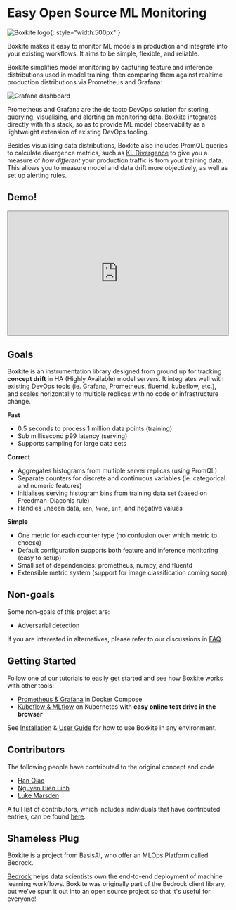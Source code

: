 # Easy Open Source ML Monitoring

![Boxkite logo](images/boxkite-text.png){: style="width:500px" }

Boxkite makes it easy to monitor ML models in production and integrate into your existing workflows. It aims to be simple, flexible, and reliable.

Boxkite simplifies model monitoring by capturing feature and inference distributions used in model training, then comparing them against realtime production distributions via Prometheus and Grafana:

![Grafana dashboard](images/model-metrics.png "Grafana Dashboard")

Prometheus and Grafana are the de facto DevOps solution for storing, querying, visualising, and alerting on monitoring data. Boxkite integrates directly with this stack, so as to provide ML model observability as a lightweight extension of existing DevOps tooling.

Besides visualising data distributions, Boxkite also includes PromQL queries to calculate divergence metrics, such as [KL Divergence](https://en.wikipedia.org/wiki/Kullback%E2%80%93Leibler_divergence) to give you a measure of _how different_ your production traffic is from your training data. This allows you to measure model and data drift more objectively, as well as set up alerting rules.

## Demo!

<style>
.video-wrapper {
  position: relative;
  display: block;
  height: 0;
  padding: 0;
  overflow: hidden;
  padding-bottom: 56.25%;
  border: 1px solid gray;
}
.video-wrapper > iframe {
  position: absolute;
  top: 0;
  bottom: 0;
  left: 0;
  width: 100%;
  height: 100%;
  border: 0;
}
</style>

<div class="video-wrapper">
  <iframe width="1280" height="720" src="https://www.youtube.com/embed/zz-0Yn6_eMQ" title="YouTube video player" frameborder="0" allow="accelerometer; autoplay; clipboard-write; encrypted-media; gyroscope; picture-in-picture" allowfullscreen></iframe>
</div>

## Goals

Boxkite is an instrumentation library designed from ground up for tracking **concept drift** in HA (Highly Available) model servers. It integrates well with existing DevOps tools (ie. Grafana, Prometheus, fluentd, kubeflow, etc.), and scales horizontally to multiple replicas with no code or infrastructure change.

**Fast**

- 0.5 seconds to process 1 million data points (training)
- Sub millisecond p99 latency (serving)
- Supports sampling for large data sets

**Correct**

- Aggregates histograms from multiple server replicas (using PromQL)
- Separate counters for discrete and continuous variables (ie. categorical and numeric features)
- Initialises serving histogram bins from training data set (based on Freedman-Diaconis rule)
- Handles unseen data, `nan`, `None`, `inf`, and negative values

**Simple**

- One metric for each counter type (no confusion over which metric to choose)
- Default configuration supports both feature and inference monitoring (easy to setup)
- Small set of dependencies: prometheus, numpy, and fluentd
- Extensible metric system (support for image classification coming soon)

## Non-goals

Some non-goals of this project are:

- Adversarial detection

If you are interested in alternatives, please refer to our discussions in [FAQ](faqs.md).

## Getting Started

Follow one of our tutorials to easily get started and see how Boxkite works with other tools:

- [Prometheus & Grafana](tutorials/grafana-prometheus.md) in Docker Compose
- [Kubeflow & MLflow](tutorials/kubeflow-mlflow.md) on Kubernetes with **easy online test drive in the browser**

See [Installation](installing.md) & [User Guide](using.md) for how to use Boxkite in any environment.

## Contributors

The following people have contributed to the original concept and code

- [Han Qiao](https://github.com/sweatybridge)
- [Nguyen Hien Linh](https://github.com/nglinh)
- [Luke Marsden](https://github.com/lukemarsden)

A full list of contributors, which includes individuals that have contributed entries, can be found [here](https://github.com/boxkite-ml/boxkite/graphs/contributors).

## Shameless Plug

Boxkite is a project from BasisAI, who offer an MLOps Platform called Bedrock.

[Bedrock](https://basis-ai.com/product) helps data scientists own the end-to-end deployment of machine learning workflows. Boxkite was originally part of the Bedrock client library, but we've spun it out into an open source project so that it's useful for everyone!
